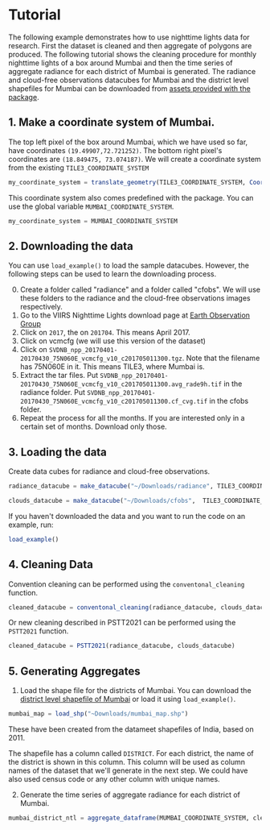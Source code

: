 # Tutorial

The following example demonstrates how to use nighttime lights data for research. First the dataset is cleaned and then aggregate of polygons are produced. The following tutorial shows the cleaning procedure for monthly nighttime lights of a box around Mumbai and then the time series of aggregate radiance for each district of Mumbai is generated. The radiance and cloud-free observations datacubes for Mumbai and the district level shapefiles for Mumbai can be downloaded from [assets provided with the package](https://github.com/xKDR/NighttimeLights.jl/tree/main/assets). 

## 1. Make a coordinate system of Mumbai. 
The top left pixel of the box around Mumbai, which we have used so far, have coordinates ```(19.49907,72.721252)```. The bottom right pixel's coordinates are ```(18.849475, 73.074187)```. We will create a coordinate system from the existing ```TILE3_COORDINATE_SYSTEM```


```julia
my_coordinate_system = translate_geometry(TILE3_COORDINATE_SYSTEM, Coordinate(19.49907, 72.721252), Coordinate(18.849475, 73.074187))
```
This coordinate system also comes predefined with the package. You can use the global variable ```MUMBAI_COORDINATE_SYSTEM```. 
```julia
my_coordinate_system = MUMBAI_COORDINATE_SYSTEM
```

## 2. Downloading the data 
You can use ```load_example()``` to load the sample datacubes. However, the following steps can be used to learn the downloading process.  

0. Create a folder called "radiance" and a folder called "cfobs". We will use these folders to the radiance and the cloud-free observations images respectively. 
1. Go to the VIIRS Nighttime Lights download page at [Earth Observation Group](https://eogdata.mines.edu/nighttime_light/monthly/v10/)
2. Click on ```2017```, the on ```201704```. This means April 2017. 
3. Click on vcmcfg (we will use this version of the dataset)
4. Click on ```SVDNB_npp_20170401-20170430_75N060E_vcmcfg_v10_c201705011300.tgz```. Note that the filename has 75N060E in it. This means TILE3, where Mumbai is. 
5. Extract the tar files. Put ```SVDNB_npp_20170401-20170430_75N060E_vcmcfg_v10_c201705011300.avg_rade9h.tif``` in the radiance folder. Put ```SVDNB_npp_20170401-20170430_75N060E_vcmcfg_v10_c201705011300.cf_cvg.tif``` in the cfobs folder. 
6. Repeat the process for all the months. If you  are interested only in a certain set of months. Download only those. 

## 3. Loading the data 

Create data cubes for radiance and cloud-free observations. 

```julia
radiance_datacube = make_datacube("~/Downloads/radiance", TILE3_COORDINATE_SYSTEM, my_coordinate_system)

clouds_datacube = make_datacube("~/Downloads/cfobs",  TILE3_COORDINATE_SYSTEM, my_coordinate_system)
```

If you haven't downloaded the data and you want to run the code on an example, run: 
```julia
load_example()
```

## 4. Cleaning Data

Convention cleaning can be performed using the ```conventonal_cleaning``` function. 
```julia
cleaned_datacube = conventonal_cleaning(radiance_datacube, clouds_datacube) 
```

Or new cleaning described in PSTT2021 can be performed using the ```PSTT2021``` function. 
```julia
cleaned_datacube = PSTT2021(radiance_datacube, clouds_datacube) 
```
## 5. Generating Aggregates

1. Load the shape file for the districts of Mumbai. 
You can download the [district level shapefile of Mumbai](https://github.com/xKDR/NighttimeLights.jl/tree/main/assets/mumbai_map) or load it using ```load_example()```. 

```julia
mumbai_map = load_shp("~Downloads/mumbai_map.shp")
```
These have been created from the datameet shapefiles of India, based on 2011. 

The shapefile has a column called ```DISTRICT```. For each district, the name of the district is shown in this column. This column will be used as column names of the dataset that we'll generate in the next step. We could have also used census code or any other column with unique names. 

2. Generate the time series of aggregate radiance for each district of Mumbai. 
```julia
mumbai_district_ntl = aggregate_dataframe(MUMBAI_COORDINATE_SYSTEM, cleaned_datacube, mumbai_map)
``` 
